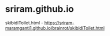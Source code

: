 # sriram.github.io

skibidiToilet.html - https://sriram-maramganti1.github.io/brainrot/skibidiToilet.html
